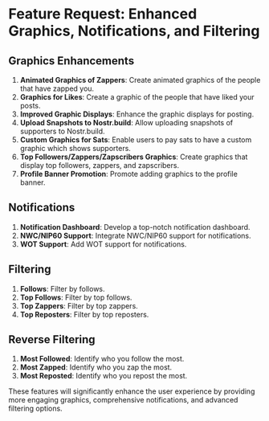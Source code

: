 # Feature Request: Enhanced Graphics, Notifications, and Filtering

## Graphics Enhancements
1. **Animated Graphics of Zappers**: Create animated graphics of the people that have zapped you.
2. **Graphics for Likes**: Create a graphic of the people that have liked your posts.
3. **Improved Graphic Displays**: Enhance the graphic displays for posting.
4. **Upload Snapshots to Nostr.build**: Allow uploading snapshots of supporters to Nostr.build.
5. **Custom Graphics for Sats**: Enable users to pay sats to have a custom graphic which shows supporters.
6. **Top Followers/Zappers/Zapscribers Graphics**: Create graphics that display top followers, zappers, and zapscribers.
7. **Profile Banner Promotion**: Promote adding graphics to the profile banner.

## Notifications
1. **Notification Dashboard**: Develop a top-notch notification dashboard.
2. **NWC/NIP60 Support**: Integrate NWC/NIP60 support for notifications.
3. **WOT Support**: Add WOT support for notifications.

## Filtering
1. **Follows**: Filter by follows.
2. **Top Follows**: Filter by top follows.
3. **Top Zappers**: Filter by top zappers.
4. **Top Reposters**: Filter by top reposters.

## Reverse Filtering
1. **Most Followed**: Identify who you follow the most.
2. **Most Zapped**: Identify who you zap the most.
3. **Most Reposted**: Identify who you repost the most.

These features will significantly enhance the user experience by providing more engaging graphics, comprehensive notifications, and advanced filtering options.